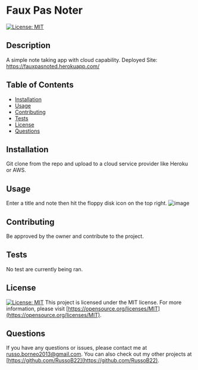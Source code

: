 # Faux Pas Noter

[![License: MIT](https://img.shields.io/badge/License-MIT-yellow.svg)](https://opensource.org/licenses/MIT)

## Description
A simple note taking app with cloud capability.
Deployed Site: https://fauxpasnoted.herokuapp.com/

## Table of Contents
- [Installation](#installation)
- [Usage](#usage)
- [Contributing](#contributing)
- [Tests](#tests)
- [License](#license)
- [Questions](#questions)

## Installation
Git clone from the repo and upload to a cloud service provider like Heroku or AWS.

## Usage
Enter a title and note then hit the floppy disk icon on the top right.
![image](https://user-images.githubusercontent.com/123154529/234832791-98e5de22-b2d4-4027-9e44-d2a44d98c215.png)


## Contributing
Be approved by the owner and contribute to the project.

## Tests
No test are currently being ran.

## License
[![License: MIT](https://img.shields.io/badge/License-MIT-yellow.svg)](https://opensource.org/licenses/MIT)
This project is licensed under the MIT license. For more information, please visit [https://opensource.org/licenses/MIT](https://opensource.org/licenses/MIT).

## Questions
If you have any questions or issues, please contact me at [russo.borneo2013@gmail.com](mailto:russo.borneo2013@gmail.com). You can also check out my other projects at [https://github.com/RussoB22](https://github.com/RussoB22).

